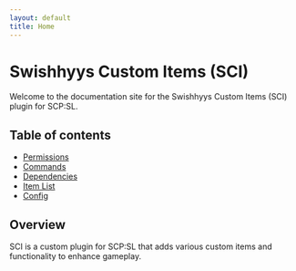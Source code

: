 ```yaml
---
layout: default
title: Home
---
```


# Swishhyys Custom Items (SCI)

Welcome to the documentation site for the Swishhyys Custom Items (SCI) plugin for SCP:SL.

## Table of contents

<div class="navigation">
  <ul>
    <li><a href="{{ site.baseurl }}/docs/permissions">Permissions</a></li>
    <li><a href="{{ site.baseurl }}/docs/commands">Commands</a></li>
    <li><a href="{{ site.baseurl }}/docs/dependencies">Dependencies</a></li>
    <li><a href="{{ site.baseurl }}/docs/item-list">Item List</a></li>
    <li><a href="{{ site.baseurl }}/docs/config">Config</a></li>
  </ul>
</div>

## Overview

SCI is a custom plugin for SCP:SL that adds various custom items and functionality to enhance gameplay.